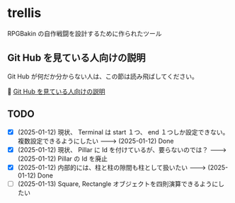 # trellis

RPGBakin の自作戦闘を設計するために作られたツール


## Git Hub を見ている人向けの説明

Git Hub が何だか分からない人は、この節は読み飛ばしてください。  

📖 [Git Hub を見ている人向けの説明](./docs_dev/from_git_hub.md)  


## TODO

* [x] (2025-01-12) 現状、 Terminal は start １つ、 end １つしか設定できない。複数設定できるようにしたい ---> (2025-01-12) Done
* [x] (2025-01-12) 現状、 Pillar に Id を付けているが、要らないのでは？ ---> (2025-01-12) Pillar の Id を廃止
* [x] (2025-01-12) 内部的には、柱と柱の隙間も柱として扱いたい ---> (2025-01-12) Done
* [ ] (2025-01-13) Square, Rectangle オブジェクトを四則演算できるようにしたい
